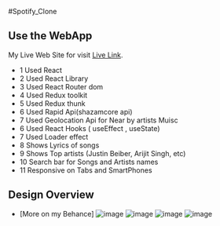 #Spotify_Clone

## Use the WebApp

My Live Web Site for visit [Live Link](https://lyriscs.netlify.app/).

- 1 Used React
- 2 Used React Library
- 3 Used React Router dom
- 4 Used Redux toolkit
- 5 Used Redux thunk
- 6 Used Rapid Api(shazamcore api)
- 7 Used Geolocation Api for Near by artists Muisc
- 6 Used React Hooks ( useEffect , useState)
- 7 Used Loader effect
- 8 Shows Lyrics of songs
- 9 Shows Top artists (Justin Beiber, Arijit Singh, etc)
- 10 Search bar for Songs and Artists names
- 11 Responsive on Tabs and SmartPhones

## Design Overview

- [More on my Behance]
  ![image](https://user-images.githubusercontent.com/89825678/192951004-e9e4d90c-d626-4847-95ad-b75b5bbf81bb.png)
  ![image](https://user-images.githubusercontent.com/89825678/192951344-3467b08b-6f83-4ab1-af59-363a797c5609.png)
  ![image](https://user-images.githubusercontent.com/89825678/192951464-2729677d-a7ae-47c2-aa53-8d43a7cb6d38.png)
  ![image](https://user-images.githubusercontent.com/89825678/192951960-5a9780e5-e6cb-4dff-b08d-b6f7c0c29820.png)
